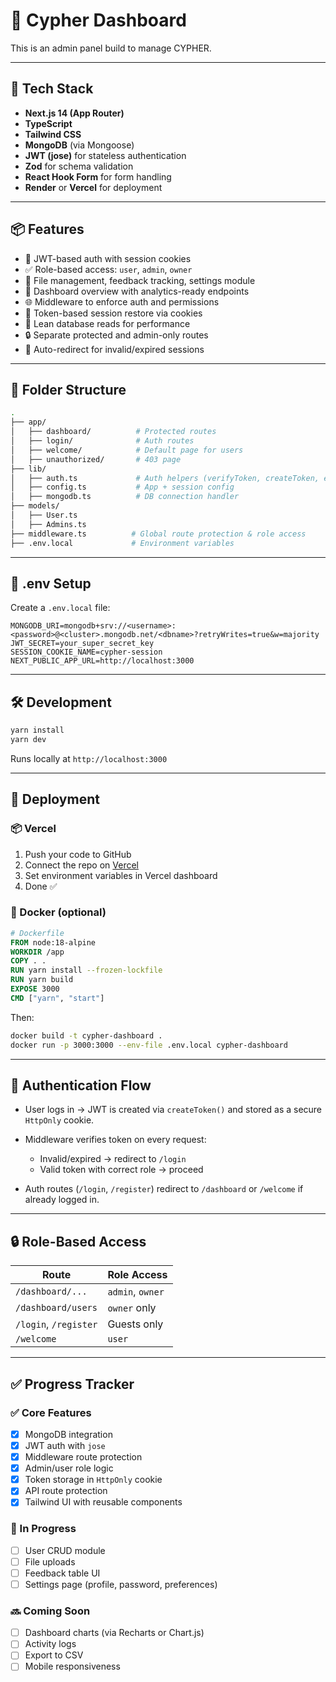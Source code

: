 # 🧩 Cypher Dashboard

This is an admin panel build to manage CYPHER.

---

## 🚀 Tech Stack

- **Next.js 14 (App Router)**
- **TypeScript**
- **Tailwind CSS**
- **MongoDB** (via Mongoose)
- **JWT (jose)** for stateless authentication
- **Zod** for schema validation
- **React Hook Form** for form handling
- **Render** or **Vercel** for deployment

---

## 📦 Features

- 🔐 JWT-based auth with session cookies
- ✅ Role-based access: `user`, `admin`, `owner`
- 📁 File management, feedback tracking, settings module
- 📄 Dashboard overview with analytics-ready endpoints
- 🌐 Middleware to enforce auth and permissions
- 🧠 Token-based session restore via cookies
- 📜 Lean database reads for performance
- 🔒 Separate protected and admin-only routes
- 🧹 Auto-redirect for invalid/expired sessions

---

## 📂 Folder Structure

```bash
.
├── app/
│   ├── dashboard/          # Protected routes
│   ├── login/              # Auth routes
│   ├── welcome/            # Default page for users
│   ├── unauthorized/       # 403 page
├── lib/
│   ├── auth.ts             # Auth helpers (verifyToken, createToken, etc.)
│   ├── config.ts           # App + session config
│   ├── mongodb.ts          # DB connection handler
├── models/
│   ├── User.ts
│   ├── Admins.ts
├── middleware.ts          # Global route protection & role access
├── .env.local             # Environment variables

```

---

## 🔧 .env Setup

Create a `.env.local` file:

```env
MONGODB_URI=mongodb+srv://<username>:<password>@<cluster>.mongodb.net/<dbname>?retryWrites=true&w=majority
JWT_SECRET=your_super_secret_key
SESSION_COOKIE_NAME=cypher-session
NEXT_PUBLIC_APP_URL=http://localhost:3000
```

---

## 🛠️ Development

```bash
yarn install
yarn dev
```

Runs locally at `http://localhost:3000`

---

## 🚢 Deployment

### 📦 Vercel

1. Push your code to GitHub
2. Connect the repo on [Vercel](https://vercel.com/)
3. Set environment variables in Vercel dashboard
4. Done ✅

### 🐳 Docker (optional)

```dockerfile
# Dockerfile
FROM node:18-alpine
WORKDIR /app
COPY . .
RUN yarn install --frozen-lockfile
RUN yarn build
EXPOSE 3000
CMD ["yarn", "start"]
```

Then:

```bash
docker build -t cypher-dashboard .
docker run -p 3000:3000 --env-file .env.local cypher-dashboard
```

---

## 🔐 Authentication Flow

- User logs in → JWT is created via `createToken()` and stored as a secure `HttpOnly` cookie.
- Middleware verifies token on every request:

  - Invalid/expired → redirect to `/login`
  - Valid token with correct role → proceed

- Auth routes (`/login`, `/register`) redirect to `/dashboard` or `/welcome` if already logged in.

---

## 🔒 Role-Based Access

| Route                 | Role Access      |
| --------------------- | ---------------- |
| `/dashboard/...`      | `admin`, `owner` |
| `/dashboard/users`    | `owner` only     |
| `/login`, `/register` | Guests only      |
| `/welcome`            | `user`           |

---

## ✅ Progress Tracker

### ✅ Core Features

- [x] MongoDB integration
- [x] JWT auth with `jose`
- [x] Middleware route protection
- [x] Admin/user role logic
- [x] Token storage in `HttpOnly` cookie
- [x] API route protection
- [x] Tailwind UI with reusable components

### 🧪 In Progress

- [ ] User CRUD module
- [ ] File uploads
- [ ] Feedback table UI
- [ ] Settings page (profile, password, preferences)

### 🔜 Coming Soon

- [ ] Dashboard charts (via Recharts or Chart.js)
- [ ] Activity logs
- [ ] Export to CSV
- [ ] Mobile responsiveness

